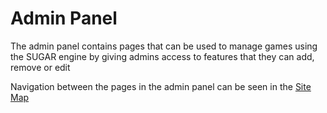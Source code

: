 # Admin Panel
The admin panel contains pages that can be used to manage games using the SUGAR engine by giving admins access to features that they can add, remove or edit

Navigation between the pages in the admin panel can be seen in the [Site Map](/articles/Admin/SiteMap.html)
